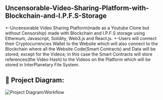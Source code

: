 ## Uncensorable-Video-Sharing-Platform-with-Blockchain-and-I.P.F.S-Storage

+-Uncensorable Video Sharing Platform(made as a Youtube Clone but without Censorship) made with Blockchain and I.P.F.S storage using Ethereum, Javascript, Solidity, Web3.js and React.js.
+-Users will connect their Cryptocurrencies Wallet to the Website which will also connect to the Blockchain where all the Website Code(Smart Contracts) and Data will be stored, except for the Videos; in this case the Smart Contracts will store references(the Video Hash) to the Videos on the Platform which will be stored in InterPlanetary File System.

## 🔧 Project Diagram:
![Project Diagram/Workflow](https://i.gyazo.com/827138d2e256cffbe00e34a15afa39e2.png)

